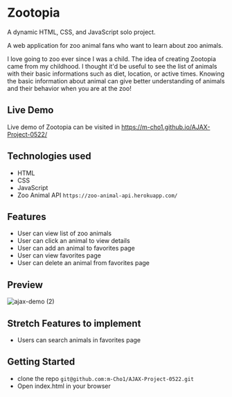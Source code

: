 # Zootopia

A dynamic HTML, CSS, and JavaScript solo project.

A web application for zoo animal fans who want to learn about zoo animals.

I love going to zoo ever since I was a child. The idea of creating Zootopia came from my childhood. I thought it'd be useful to see the list of animals with their basic informations such as diet, location, or active times. Knowing the basic information about animal can give better understanding of animals and their behavior when you are at the zoo!

## Live Demo
Live demo of Zootopia can be visited in https://m-cho1.github.io/AJAX-Project-0522/

## Technologies used
* HTML
* CSS
* JavaScript
 * Zoo Animal API ``https://zoo-animal-api.herokuapp.com/``

## Features
* User can view list of zoo animals
* User can click an animal to view details
* User can add an animal to favorites page
* User can view favorites page
* User can delete an animal from favorites page

## Preview
![ajax-demo (2)](https://user-images.githubusercontent.com/96744088/184449844-b1c5718c-9b1a-48c4-9e75-8dd6a9fd6796.gif)

## Stretch Features to implement
* Users can search animals in favorites page

## Getting Started
* clone the repo ``git@github.com:m-Cho1/AJAX-Project-0522.git``
* Open index.html in your browser
